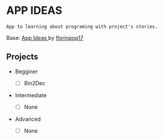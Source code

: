 # APP IDEAS

    App to learning about programing with project's stories.

Base: <a href="https://github.com/florinpop17/app-ideas"> App Ideas </a> by <a href="https://github.com/florinpop17"> florinpop17 </a>


## Projects

- Begginer

    - [ ] Bin2Dec

- Intermediate

    - [ ] None

- Advanced

    - [ ] None